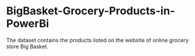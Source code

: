 # BigBasket-Grocery-Products-in-PowerBi
The dataset contains the products listed on the website of online grocery store Big Basket.
